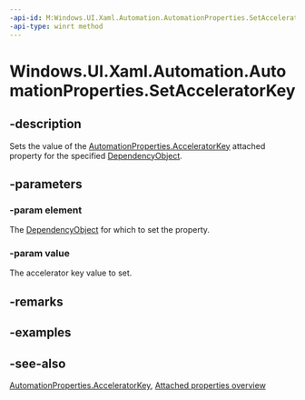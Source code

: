 ```yaml
---
-api-id: M:Windows.UI.Xaml.Automation.AutomationProperties.SetAcceleratorKey(Windows.UI.Xaml.DependencyObject,System.String)
-api-type: winrt method
---
```


<!-- Method syntax
public void SetAcceleratorKey(Windows.UI.Xaml.DependencyObject element, System.String value)
-->

# Windows.UI.Xaml.Automation.AutomationProperties.SetAcceleratorKey

## -description
Sets the value of the [AutomationProperties.AcceleratorKey](automationproperties_acceleratorkey.md) attached property for the specified [DependencyObject](../windows.ui.xaml/dependencyobject.md).



## -parameters
### -param element
The [DependencyObject](../windows.ui.xaml/dependencyobject.md) for which to set the property.

### -param value
The accelerator key value to set.

## -remarks

## -examples

## -see-also

[AutomationProperties.AcceleratorKey](automationproperties_acceleratorkey.md), [Attached properties overview](/windows/uwp/xaml-platform/attached-properties-overview)
